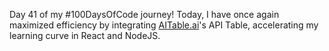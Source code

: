 Day 41 of my #100DaysOfCode journey! Today, I have once again maximized efficiency by integrating [AITable.ai](https://www.linkedin.com/company/aitable/)'s API Table, accelerating my learning curve in React and NodeJS.